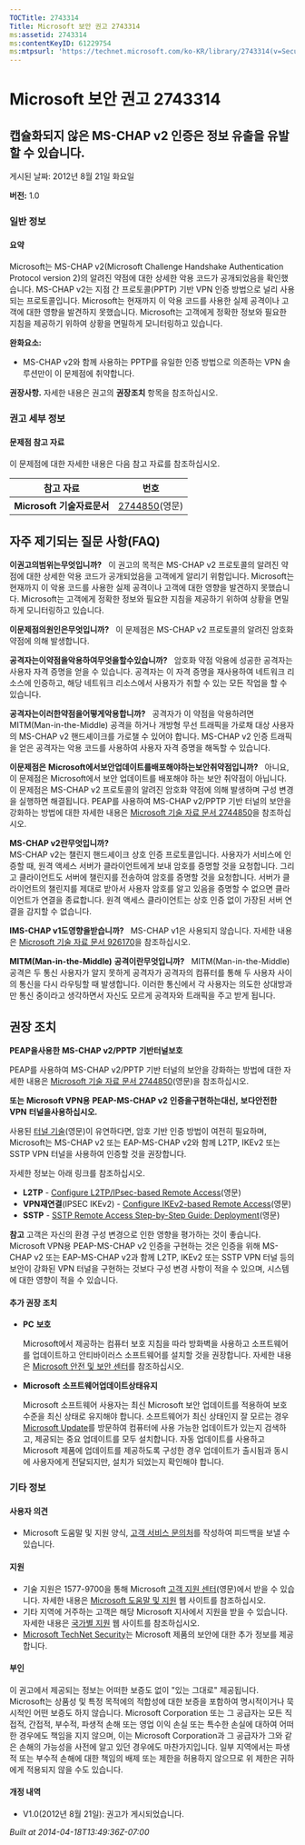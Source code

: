 ```yaml
---
TOCTitle: 2743314
Title: Microsoft 보안 권고 2743314
ms:assetid: 2743314
ms:contentKeyID: 61229754
ms:mtpsurl: 'https://technet.microsoft.com/ko-KR/library/2743314(v=Security.10)'
---
```


Microsoft 보안 권고 2743314
===========================

캡슐화되지 않은 MS-CHAP v2 인증은 정보 유출을 유발할 수 있습니다.
-----------------------------------------------------------------

게시된 날짜: 2012년 8월 21일 화요일

**버전:** 1.0

### 일반 정보

#### 요약

Microsoft는 MS-CHAP v2(Microsoft Challenge Handshake Authentication Protocol version 2)의 알려진 약점에 대한 상세한 악용 코드가 공개되었음을 확인했습니다. MS-CHAP v2는 지점 간 프로토콜(PPTP) 기반 VPN 인증 방법으로 널리 사용되는 프로토콜입니다. Microsoft는 현재까지 이 악용 코드를 사용한 실제 공격이나 고객에 대한 영향을 발견하지 못했습니다. Microsoft는 고객에게 정확한 정보와 필요한 지침을 제공하기 위하여 상황을 면밀하게 모니터링하고 있습니다.

**완화요소:**

-   MS-CHAP v2와 함께 사용하는 PPTP를 유일한 인증 방법으로 의존하는 VPN 솔루션만이 이 문제점에 취약합니다.

**권장사항.** 자세한 내용은 권고의 **권장조치** 항목을 참조하십시오.

### 권고 세부 정보

#### 문제점 참고 자료

이 문제점에 대한 자세한 내용은 다음 참고 자료를 참조하십시오.

| 참고 자료                      | 번호                                                     |
|--------------------------------|----------------------------------------------------------|
| **Microsoft** **기술자료문서** | [2744850](http://support.microsoft.com/kb/2744850)(영문) |

자주 제기되는 질문 사항(FAQ)
----------------------------


**이권고의범위는무엇입니까?**   
이 권고의 목적은 MS-CHAP v2 프로토콜의 알려진 약점에 대한 상세한 악용 코드가 공개되었음을 고객에게 알리기 위함입니다. Microsoft는 현재까지 이 악용 코드를 사용한 실제 공격이나 고객에 대한 영향을 발견하지 못했습니다. Microsoft는 고객에게 정확한 정보와 필요한 지침을 제공하기 위하여 상황을 면밀하게 모니터링하고 있습니다.

**이문제점의원인은무엇입니까?**   
이 문제점은 MS-CHAP v2 프로토콜의 알려진 암호화 약점에 의해 발생합니다.

**공격자는이약점을악용하여무엇을할수있습니까?**   
암호화 약점 악용에 성공한 공격자는 사용자 자격 증명을 얻을 수 있습니다. 공격자는 이 자격 증명을 재사용하여 네트워크 리소스에 인증하고, 해당 네트워크 리소스에서 사용자가 취할 수 있는 모든 작업을 할 수 있습니다.

**공격자는이러한약점을어떻게악용합니까?**   
공격자가 이 약점을 악용하려면 MITM(Man-in-the-Middle) 공격을 하거나 개방형 무선 트래픽을 가로채 대상 사용자의 MS-CHAP v2 핸드셰이크를 가로챌 수 있어야 합니다. MS-CHAP v2 인증 트래픽을 얻은 공격자는 악용 코드를 사용하여 사용자 자격 증명을 해독할 수 있습니다.

**이문제점은** **Microsoft에서보안업데이트를배포해야하는보안취약점입니까?**   
아니요, 이 문제점은 Microsoft에서 보안 업데이트를 배포해야 하는 보안 취약점이 아닙니다. 이 문제점은 MS-CHAP v2 프로토콜의 알려진 암호화 약점에 의해 발생하며 구성 변경을 실행하면 해결됩니다. PEAP를 사용하여 MS-CHAP v2/PPTP 기반 터널의 보안을 강화하는 방법에 대한 자세한 내용은 [Microsoft 기술 자료 문서 2744850](http://support.microsoft.com/kb/2744850)을 참조하십시오.

**MS-CHAP v2란무엇입니까?**  
MS-CHAP v2는 챌린지 핸드셰이크 상호 인증 프로토콜입니다. 사용자가 서비스에 인증할 때, 원격 액세스 서버가 클라이언트에게 보내 암호를 증명할 것을 요청합니다. 그리고 클라이언트도 서버에 챌린지를 전송하여 암호를 증명할 것을 요청합니다. 서버가 클라이언트의 챌린지를 제대로 받아서 사용자 암호를 알고 있음을 증명할 수 없으면 클라이언트가 연결을 종료합니다. 원격 액세스 클라이언트는 상호 인증 없이 가장된 서버 연결을 감지할 수 없습니다.

**IMS-CHAP v1도영향을받습니까?**   
MS-CHAP v1은 사용되지 않습니다. 자세한 내용은 [Microsoft 기술 자료 문서 926170](http://support.microsoft.com/kb/926170)을 참조하십시오.

**MITM(Man-in-the-Middle)** **공격이란무엇입니까?**   
MITM(Man-in-the-Middle) 공격은 두 통신 사용자가 알지 못하게 공격자가 공격자의 컴퓨터를 통해 두 사용자 사이의 통신을 다시 라우팅할 때 발생합니다. 이러한 통신에서 각 사용자는 의도한 상대방과만 통신 중이라고 생각하면서 자신도 모르게 공격자와 트래픽을 주고 받게 됩니다.

권장 조치
---------


**PEAP을사용한** **MS-CHAP v2/PPTP** **기반터널보호**

PEAP를 사용하여 MS-CHAP v2/PPTP 기반 터널의 보안을 강화하는 방법에 대한 자세한 내용은 [Microsoft 기술 자료 문서 2744850](http://support.microsoft.com/kb/2744850)(영문)을 참조하십시오.

**또는** **Microsoft VPN용** **PEAP-MS-CHAP v2** **인증을구현하는대신,** **보다안전한** **VPN** **터널을사용하십시오.**

사용된 [터널 기술](http://technet.microsoft.com/library/dd469817)(영문)이 유연하다면, 암호 기반 인증 방법이 여전히 필요하며, Microsoft는 MS-CHAP v2 또는 EAP-MS-CHAP v2와 함께 L2TP, IKEv2 또는 SSTP VPN 터널을 사용하여 인증할 것을 권장합니다.

자세한 정보는 아래 링크를 참조하십시오.

-   **L2TP** - [Configure L2TP/IPsec-based Remote Access](http://technet.microsoft.com/library/ff687761)(영문)
-   **VPN재연결**(IPSEC IKEv2) - [Configure IKEv2-based Remote Access](http://technet.microsoft.com/library/ff687731)(영문)
-   **SSTP** - [SSTP Remote Access Step-by-Step Guide: Deployment](http://technet.microsoft.com/library/cc731352)(영문)

**참고** 고객은 자신의 환경 구성 변경으로 인한 영향을 평가하는 것이 좋습니다. Microsoft VPN용 PEAP-MS-CHAP v2 인증을 구현하는 것은 인증을 위해 MS-CHAP v2 또는 EAP-MS-CHAP v2과 함께 L2TP, IKEv2 또는 SSTP VPN 터널 등의 보안이 강화된 VPN 터널을 구현하는 것보다 구성 변경 사항이 적을 수 있으며, 시스템에 대한 영향이 적을 수 있습니다.

#### 추가 권장 조치

-   **PC** **보호**

    Microsoft에서 제공하는 컴퓨터 보호 지침을 따라 방화벽을 사용하고 소프트웨어를 업데이트하고 안티바이러스 소프트웨어를 설치할 것을 권장합니다. 자세한 내용은 [Microsoft 안전 및 보안 센터](http://www.microsoft.com/security/default.aspx)를 참조하십시오.

-   **Microsoft** **소프트웨어업데이트상태유지**

    Microsoft 소프트웨어 사용자는 최신 Microsoft 보안 업데이트를 적용하여 보호 수준을 최신 상태로 유지해야 합니다. 소프트웨어가 최신 상태인지 잘 모르는 경우 [Microsoft Update](http://go.microsoft.com/fwlink/?linkid=40747)를 방문하여 컴퓨터에 사용 가능한 업데이트가 있는지 검색하고, 제공되는 중요 업데이트를 모두 설치합니다. 자동 업데이트를 사용하고 Microsoft 제품에 업데이트를 제공하도록 구성한 경우 업데이트가 출시됨과 동시에 사용자에게 전달되지만, 설치가 되었는지 확인해야 합니다.

### 기타 정보

#### 사용자 의견

-   Microsoft 도움말 및 지원 양식, [고객 서비스 문의처](http://support.microsoft.com/kb/?scid=sw;en;1257&showpage=1&ws=technet&sd=tech)를 작성하여 피드백을 보낼 수 있습니다.

#### 지원

-   기술 지원은 1577-9700을 통해 Microsoft [고객 지원 센터](http://go.microsoft.com/fwlink/?linkid=21131)(영문)에서 받을 수 있습니다. 자세한 내용은 [Microsoft 도움말 및 지원](http://support.microsoft.com/) 웹 사이트를 참조하십시오.
-   기타 지역에 거주하는 고객은 해당 Microsoft 지사에서 지원을 받을 수 있습니다. 자세한 내용은 [국가별 지원](http://go.microsoft.com/fwlink/?linkid=21155) 웹 사이트를 참조하십시오.
-   [Microsoft TechNet Security](http://go.microsoft.com/fwlink/?linkid=21132)는 Microsoft 제품의 보안에 대한 추가 정보를 제공합니다.

#### 부인

이 권고에서 제공되는 정보는 어떠한 보증도 없이 "있는 그대로" 제공됩니다. Microsoft는 상품성 및 특정 목적에의 적합성에 대한 보증을 포함하여 명시적이거나 묵시적인 어떤 보증도 하지 않습니다. Microsoft Corporation 또는 그 공급자는 모든 직접적, 간접적, 부수적, 파생적 손해 또는 영업 이익 손실 또는 특수한 손실에 대하여 어떠한 경우에도 책임을 지지 않으며, 이는 Microsoft Corporation과 그 공급자가 그와 같은 손해의 가능성을 사전에 알고 있던 경우에도 마찬가지입니다. 일부 지역에서는 파생적 또는 부수적 손해에 대한 책임의 배제 또는 제한을 허용하지 않으므로 위 제한은 귀하에게 적용되지 않을 수도 있습니다.

#### 개정 내역

-   V1.0(2012년 8월 21일): 권고가 게시되었습니다.

*Built at 2014-04-18T13:49:36Z-07:00*
